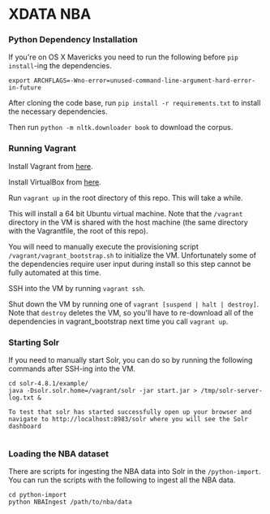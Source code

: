# XDATA NBA

### Python Dependency Installation

If you're on OS X Mavericks you need to run the following before `pip install`-ing the dependencies.

`export ARCHFLAGS=-Wno-error=unused-command-line-argument-hard-error-in-future`

After cloning the code base, run `pip install -r requirements.txt` to install the necessary dependencies.

Then run `python -m nltk.downloader book` to download the corpus.

### Running Vagrant

Install Vagrant from [here](http://www.vagrantup.com/).

Install VirtualBox from [here](https://www.virtualbox.org/).

Run `vagrant up` in the root directory of this repo. This will take a while.

This will install a 64 bit Ubuntu virtual machine. Note that the `/vagrant` directory in the VM
is shared with the host machine (the same directory with the Vagrantfile, the root of this repo).

You will need to manually execute the provisioning script `/vagrant/vagrant_bootstrap.sh` to initialize the VM. Unfortunately some of the dependencies require user input during install so this step cannot be fully automated at this time.

SSH into the VM by running `vagrant ssh`.

Shut down the VM by running one of `vagrant [suspend | halt | destroy]`. Note that `destroy` deletes the VM, so you'll have to re-download
all of the dependencies in vagrant_bootstrap next time you call `vagrant up`.

### Starting Solr

If you need to manually start Solr, you can do so by running the following commands after SSH-ing into the VM.

```
cd solr-4.8.1/example/
java -Dsolr.solr.home=/vagrant/solr -jar start.jar > /tmp/solr-server-log.txt &

To test that solr has started successfully open up your browser and navigate to http://localhost:8983/solr where you will see the Solr dashboard


```

### Loading the NBA dataset

There are scripts for ingesting the NBA data into Solr in the `/python-import`. You can run the scripts with the following to ingest all the NBA data.

```
cd python-import
python NBAIngest /path/to/nba/data
```
